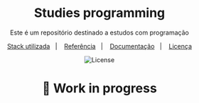 <h1 align="center"> Studies programming </h1>

<p align="center">
Este é um repositório destinado a estudos com programação <br/>
</p>

<p align="center">
  <a href="#-tecnologias">Stack utilizada</a>&nbsp;&nbsp;&nbsp;|&nbsp;&nbsp;&nbsp;
  <a href="#-projeto">Referência</a>&nbsp;&nbsp;&nbsp;|&nbsp;&nbsp;&nbsp;
  <a href="#-layout">Documentação</a>&nbsp;&nbsp;&nbsp;|&nbsp;&nbsp;&nbsp;
  <a href="#memo-licença">Licença</a>
</p>

<p align="center">
  <img alt="License" src="https://img.shields.io/static/v1?label=license&message=MIT&color=49AA26&labelColor=000000">
</p>


<h1 align="center">
  🚧 Work in progress
</h1>
